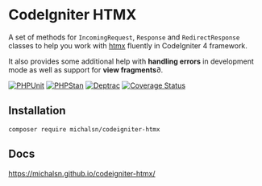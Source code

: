 # CodeIgniter HTMX

A set of methods for `IncomingRequest`, `Response` and `RedirectResponse` classes to help you work with [htmx](https://htmx.org) fluently in CodeIgniter 4 framework.

It also provides some additional help with **handling errors** in development mode as well as support for **view fragments**∂.

[![PHPUnit](https://github.com/michalsn/codeigniter-htmx/actions/workflows/phpunit.yml/badge.svg)](https://github.com/michalsn/codeigniter-htmx/actions/workflows/phpunit.yml)
[![PHPStan](https://github.com/michalsn/codeigniter-htmx/actions/workflows/phpstan.yml/badge.svg)](https://github.com/michalsn/codeigniter-htmx/actions/workflows/phpstan.yml)
[![Deptrac](https://github.com/michalsn/codeigniter-htmx/actions/workflows/deptrac.yml/badge.svg)](https://github.com/michalsn/codeigniter-htmx/actions/workflows/deptrac.yml)
[![Coverage Status](https://coveralls.io/repos/github/michalsn/codeigniter-htmx/badge.svg?branch=develop)](https://coveralls.io/github/michalsn/codeigniter-htmx?branch=develop)

## Installation

    composer require michalsn/codeigniter-htmx

## Docs

https://michalsn.github.io/codeigniter-htmx/
